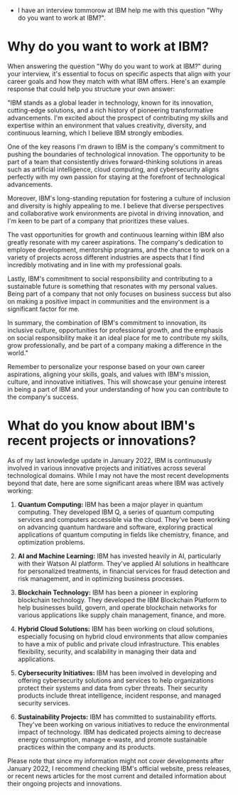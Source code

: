 - I have an interview tommorow at IBM help me with this question "Why do you want to work at IBM?".

# Why do you want to work at IBM?
When answering the question "Why do you want to work at IBM?" during your interview, it's essential to focus on specific aspects that align with your career goals and how they match with what IBM offers. Here's an example response that could help you structure your own answer:

"IBM stands as a global leader in technology, known for its innovation, cutting-edge solutions, and a rich history of pioneering transformative advancements. I'm excited about the prospect of contributing my skills and expertise within an environment that values creativity, diversity, and continuous learning, which I believe IBM strongly embodies.

One of the key reasons I'm drawn to IBM is the company's commitment to pushing the boundaries of technological innovation. The opportunity to be part of a team that consistently drives forward-thinking solutions in areas such as artificial intelligence, cloud computing, and cybersecurity aligns perfectly with my own passion for staying at the forefront of technological advancements.

Moreover, IBM's long-standing reputation for fostering a culture of inclusion and diversity is highly appealing to me. I believe that diverse perspectives and collaborative work environments are pivotal in driving innovation, and I'm keen to be part of a company that prioritizes these values.

The vast opportunities for growth and continuous learning within IBM also greatly resonate with my career aspirations. The company's dedication to employee development, mentorship programs, and the chance to work on a variety of projects across different industries are aspects that I find incredibly motivating and in line with my professional goals.

Lastly, IBM's commitment to social responsibility and contributing to a sustainable future is something that resonates with my personal values. Being part of a company that not only focuses on business success but also on making a positive impact in communities and the environment is a significant factor for me.

In summary, the combination of IBM's commitment to innovation, its inclusive culture, opportunities for professional growth, and the emphasis on social responsibility make it an ideal place for me to contribute my skills, grow professionally, and be part of a company making a difference in the world."

Remember to personalize your response based on your own career aspirations, aligning your skills, goals, and values with IBM's mission, culture, and innovative initiatives. This will showcase your genuine interest in being a part of IBM and your understanding of how you can contribute to the company's success.




# What do you know about IBM's recent projects or innovations?


As of my last knowledge update in January 2022, IBM is continuously involved in various innovative projects and initiatives across several technological domains. While I may not have the most recent developments beyond that date, here are some significant areas where IBM was actively working:

1. **Quantum Computing:** IBM has been a major player in quantum computing. They developed IBM Q, a series of quantum computing services and computers accessible via the cloud. They've been working on advancing quantum hardware and software, exploring practical applications of quantum computing in fields like chemistry, finance, and optimization problems.

2. **AI and Machine Learning:** IBM has invested heavily in AI, particularly with their Watson AI platform. They've applied AI solutions in healthcare for personalized treatments, in financial services for fraud detection and risk management, and in optimizing business processes.

3. **Blockchain Technology:** IBM has been a pioneer in exploring blockchain technology. They developed the IBM Blockchain Platform to help businesses build, govern, and operate blockchain networks for various applications like supply chain management, finance, and more.

4. **Hybrid Cloud Solutions:** IBM has been working on cloud solutions, especially focusing on hybrid cloud environments that allow companies to have a mix of public and private cloud infrastructure. This enables flexibility, security, and scalability in managing their data and applications.

5. **Cybersecurity Initiatives:** IBM has been involved in developing and offering cybersecurity solutions and services to help organizations protect their systems and data from cyber threats. Their security products include threat intelligence, incident response, and managed security services.

6. **Sustainability Projects:** IBM has committed to sustainability efforts. They've been working on various initiatives to reduce the environmental impact of technology. IBM has dedicated projects aiming to decrease energy consumption, manage e-waste, and promote sustainable practices within the company and its products.

Please note that since my information might not cover developments after January 2022, I recommend checking IBM's official website, press releases, or recent news articles for the most current and detailed information about their ongoing projects and innovations.